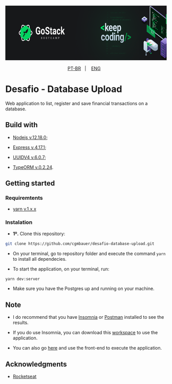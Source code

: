 <p align="center">
  <img src='https://github.com/cgmbauer/assets/blob/master/logo/rocketseat.png' alt='GoStack logo' width="100%" height="170px" />   
</p> 

<p align="center">
  <a href="https://github.com/cgmbauer/desafio-database-upload/blob/master/README.ptBR.md">PT-BR</a>&nbsp;&nbsp;&nbsp;|&nbsp;&nbsp;&nbsp;
  <a href="https://github.com/cgmbauer/desafio-database-upload">ENG</a>&nbsp;&nbsp;&nbsp;
</p>
  
# Desafio - Database Upload 

Web application to list, register and save financial transactions on a database.

## Build with

- [Nodejs v.12.18.0](https://nodejs.org/en/);

- [Express v.4.17.1](https://expressjs.com/pt-br/);

- [UUIDV4 v.6.0.7](https://www.npmjs.com/package/uuidv4);

- [TypeORM v.0.2.24](https://typeorm.io/#/).

## Getting started

### Requiremtents

- [yarn v.1.x.x](https://classic.yarnpkg.com/en/docs/install)

### Instalation

- **1º.** Clone this repository:
```sh
git clone https://github.com/cgmbauer/desafio-database-upload.git
```
- On your terminal, go to repository folder and execute the command ```yarn``` to install all dependecies. 

- To start the application, on your terminal, run:
```sh
yarn dev:server
```

- Make sure you have the Postgres up and running on your machine.

## Note

- I do recommend that you have [Insomnia](https://insomnia.rest/) or [Postman](https://www.postman.com/) installed to see the results. 

- If you do use Insomnia, you can download this [workspace](https://github.com/cgmbauer/assets/tree/master/insomnia_workspaces/desafio-database-upload) to use the application.

- You can also go [here](https://github.com/cgmbauer/gofinances-web) and use the front-end to execute the application.

## Acknowledgments

- [Rocketseat](https://rocketseat.com.br/)


